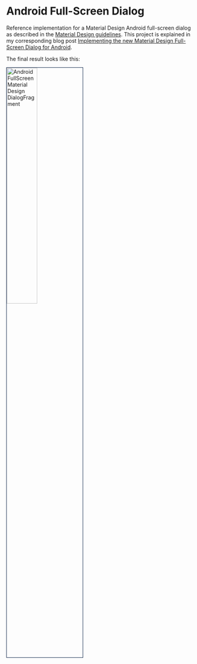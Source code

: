 # Android Full-Screen Dialog
Reference implementation for a Material Design Android full-screen dialog as described in the [Material Design guidelines](https://material.io/design/components/dialogs.html#full-screen-dialog).
This project is explained in my corresponding blog post [Implementing the new Material Design Full-Screen Dialog for Android](https://medium.com/@schalex_de).

The final result looks like this:


<img width="40%" src="https://blog.alexanderschaefer.io/content/images/2018/10/dialog.gif" alt="Android FullScreen Material Design DialogFragment" style="border:1px solid #021a40; width: 40%;"/></br>
